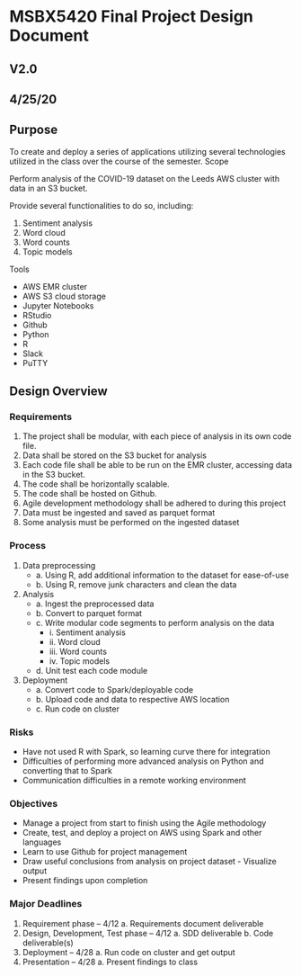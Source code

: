 # MSBX5420 Final Project Design Document
## V2.0
## 4/25/20

## Purpose

To create and deploy a series of applications utilizing several technologies utilized in the class over the course of the semester.
Scope

Perform analysis of the COVID-19 dataset on the Leeds AWS cluster with data in an S3 bucket.

Provide several functionalities to do so, including:
 1.	Sentiment analysis
 2.	Word cloud
 3.	Word counts
 4.	Topic models

Tools
- AWS EMR cluster
- AWS S3 cloud storage
- Jupyter Notebooks
- RStudio
- Github
- Python
- R
- Slack
- PuTTY

## Design Overview
### Requirements

1.	The project shall be modular, with each piece of analysis in its own code file.
2.	Data shall be stored on the S3 bucket for analysis
3.	Each code file shall be able to be run on the EMR cluster, accessing data in the S3 bucket.
4.	The code shall be horizontally scalable.
5.	The code shall be hosted on Github.
6.	Agile development methodology shall be adhered to during this project
7.	Data must be ingested and saved as parquet format
8.	Some analysis must be performed on the ingested dataset



### Process

1.	Data preprocessing
	- a.	Using R, add additional information to the dataset for ease-of-use
	- b.	Using R, remove junk characters and clean the data
2.	Analysis
	- a.	Ingest the preprocessed data
	- b.	Convert to parquet format
	- c.	Write modular code segments to perform analysis on the data
		- i.	Sentiment analysis
		- ii.	Word cloud
		- iii.	Word counts
		- iv.	Topic models
	- d.	Unit test each code module
3.	Deployment
	- a.	Convert code to Spark/deployable code
	- b.	Upload code and data to respective AWS location
	- c.	Run code on cluster

### Risks
- Have not used R with Spark, so learning curve there for integration
- Difficulties of performing more advanced analysis on Python and converting that to Spark
- Communication difficulties in a remote working environment

### Objectives
- Manage a project from start to finish using the Agile methodology
- Create, test, and deploy a project on AWS using Spark and other languages
- Learn to use Github for project management
- Draw useful conclusions from analysis on project dataset
		- Visualize output
- Present findings upon completion

### Major Deadlines
1. Requirement phase – 4/12
	a.	Requirements document deliverable
2.	Design, Development, Test phase – 4/12
	a.	SDD deliverable
	b.	Code deliverable(s)
3.	Deployment – 4/28
	a.	Run code on cluster and get output
4.	Presentation – 4/28
	a.	Present findings to class 
